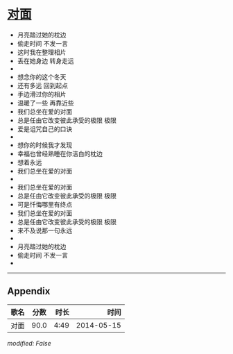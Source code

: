 # [对面](https://music.163.com/song?id=28563312)

* 月亮踏过她的枕边
* 偷走时间  不发一言
* 这时我在整理相片
* 丢在她身边  转身走远
* 
* 想念你的这个冬天
* 还有多远  回到起点
* 手边滑过你的相片
* 温暖了一些  再靠近些
* 我们总坐在爱的对面
* 总是任由它改变彼此承受的极限  极限
* 爱是诅咒自己的口诀
* 
* 想你的时候我才发现
* 幸福也曾经熟睡在你洁白的枕边
* 想着永远
* 我们总坐在爱的对面
* 
* 我们总坐在爱的对面
* 总是任由它改变彼此承受的极限  极限
* 可是忏悔哪里有终点
* 我们总坐在爱的对面
* 总是任由它改变彼此承受的极限  极限
* 来不及说那一句永远
* 
* 月亮踏过她的枕边
* 偷走时间  不发一言
* 


---

## Appendix

|歌名|分数|时长|时间|
|:---|:---:|---:|---:|
|对面|90.0|4:49|2014-05-15

*modified: False*